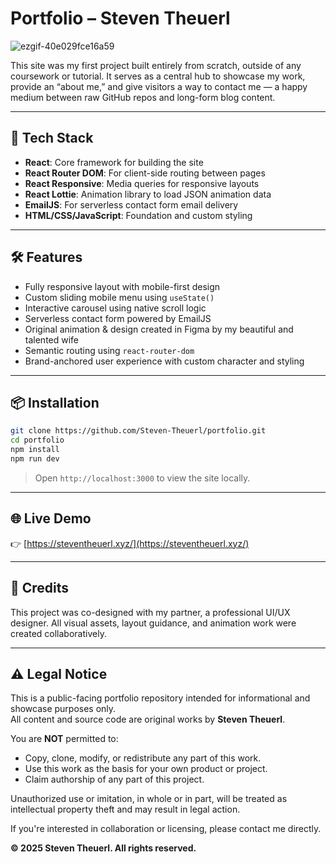 # Portfolio – Steven Theuerl

![ezgif-40e029fce16a59](https://github.com/user-attachments/assets/5bc7690d-33ae-4ca8-bd59-76588c3c1df9)

This site was my first project built entirely from scratch, outside of any coursework or tutorial. It serves as a central hub to showcase my work, provide an “about me,” and give visitors a way to contact me — a happy medium between raw GitHub repos and long-form blog content.

---

## 🚀 Tech Stack

- **React**: Core framework for building the site  
- **React Router DOM**: For client-side routing between pages  
- **React Responsive**: Media queries for responsive layouts  
- **React Lottie**: Animation library to load JSON animation data  
- **EmailJS**: For serverless contact form email delivery  
- **HTML/CSS/JavaScript**: Foundation and custom styling  

---

## 🛠️ Features

- Fully responsive layout with mobile-first design  
- Custom sliding mobile menu using `useState()`  
- Interactive carousel using native scroll logic  
- Serverless contact form powered by EmailJS  
- Original animation & design created in Figma by my beautiful and talented wife  
- Semantic routing using `react-router-dom`  
- Brand-anchored user experience with custom character and styling  

---

## 📦 Installation

```bash
git clone https://github.com/Steven-Theuerl/portfolio.git
cd portfolio
npm install
npm run dev
```

> Open `http://localhost:3000` to view the site locally.

---

## 🌐 Live Demo

👉 [https://steventheuerl.xyz/](https://steventheuerl.xyz/)

---

## 🎨 Credits

This project was co-designed with my partner, a professional UI/UX designer. All visual assets, layout guidance, and animation work were created collaboratively.

---

## ⚠️ Legal Notice

This is a public-facing portfolio repository intended for informational and showcase purposes only.  
All content and source code are original works by **Steven Theuerl**.

You are **NOT** permitted to:
- Copy, clone, modify, or redistribute any part of this work.
- Use this work as the basis for your own product or project.
- Claim authorship of any part of this project.

Unauthorized use or imitation, in whole or in part, will be treated as intellectual property theft and may result in legal action.

If you're interested in collaboration or licensing, please contact me directly.

**© 2025 Steven Theuerl. All rights reserved.**
```
